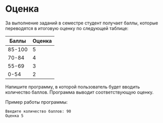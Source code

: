 
# Оценка

За выполнение заданий в семестре студент получает баллы, которые переводятся в итоговую оценку по следующей таблице:

| Баллы  | Оценка |
| ------ | ------ |
| 85-100 | 5      |
| 70-84  | 4      |
| 55-69  | 3      |
| 0-54   | 2      |

Напишите программу, в которой пользователь будет вводить количество баллов. Программа выводит соответствующую оценку.

Пример работы программы:

```text
Введите количество баллов: 90
Оценка 5
```

